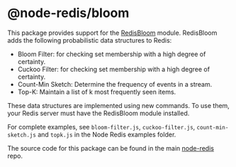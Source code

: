 # @node-redis/bloom

This package provides support for the [RedisBloom](https://redisbloom.io) module.  RedisBloom adds the following probabilistic data structures to Redis:

* Bloom Filter: for checking set membership with a high degree of certainty.
* Cuckoo Filter: for checking set membership with a high degree of certainty.
* Count-Min Sketch: Determine the frequency of events in a stream.
* Top-K: Maintain a list of k most frequently seen items.

These data structures are implemented using new commands.  To use them, your Redis server must have the RedisBloom module installed.

For complete examples, see `bloom-filter.js`, `cuckoo-filter.js`, `count-min-sketch.js` and `topk.js` in the Node Redis examples folder.

The source code for this package can be found in the main [node-redis](https://github.com/redis/node-redis) repo.
